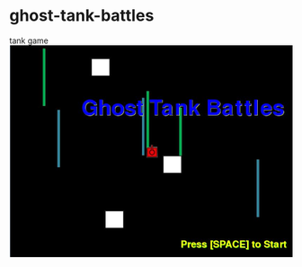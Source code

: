 # ghost-tank-battles
tank game
<img src="https://github.com/boomb0y/ghost-tank-battles/blob/master/opening%20screen.JPG">
